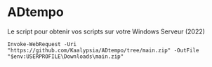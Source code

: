 # ADtempo

Le script pour obtenir vos scripts sur votre Windows Serveur (2022)

```
Invoke-WebRequest -Uri "https://github.com/Kaalypsia/ADtempo/tree/main.zip" -OutFile "$env:USERPROFILE\Downloads\main.zip"
```